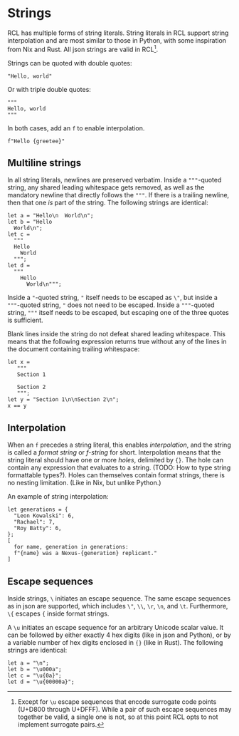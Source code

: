 # Strings

RCL has multiple forms of string literals. String literals in RCL support
string interpolation and are most similar to those in Python, with some
inspiration from Nix and Rust. All json strings are valid in RCL[^1].

Strings can be quoted with double quotes:

```rcl
"Hello, world"
```

Or with triple double quotes:

```rcl
"""
Hello, world
"""
```

In both cases, add an `f` to enable interpolation.

```rcl
f"Hello {greetee}"
```

[^1]: Except for `\u` escape sequences that encode surrogate code points
(U+D800 through U+DFFF). While a pair of such escape sequences may together be
valid, a single one is not, so at this point RCL opts to not implement surrogate
pairs.

## Multiline strings

In all string literals, newlines are preserved verbatim. Inside a `"""`-quoted
string, any shared leading whitespace gets removed, as well as the mandatory
newline that directly follows the `"""`. If there is a trailing newline, then
that one _is_ part of the string. The following strings are identical:

```rcl
let a = "Hello\n  World\n";
let b = "Hello
  World\n";
let c =
  """
  Hello
    World
  """;
let d =
  """
    Hello
      World\n""";
```

Inside a `"`-quoted string, `"` itself needs to be escaped as `\"`, but inside
a `"""`-quoted string, `"` does not need to be escaped. Inside a `"""`-quoted
string, `"""` itself needs to be escaped, but escaping one of the three quotes
is sufficient.

Blank lines inside the string do not defeat shared leading whitespace. This
means that the following expression returns true without any of the lines in
the document containing trailing whitespace:

```rcl
let x =
   """
   Section 1

   Section 2
   """;
let y = "Section 1\n\nSection 2\n";
x == y
```

## Interpolation

When an `f` precedes a string literal, this enables _interpolation_, and the
string is called a _format string_ or _f-string_ for short. Interpolation means
that the string literal should have one or more _holes_, delimited by `{}`. The
hole can contain any expression that evaluates to a string. (TODO: How to type
string formattable types?). Holes can themselves contain format strings, there
is no nesting limitation. (Like in Nix, but unlike Python.)

An example of string interpolation:

```rcl
let generations = {
  "Leon Kowalski": 6,
  "Rachael": 7,
  "Roy Batty": 6,
};
[
  for name, generation in generations:
  f"{name} was a Nexus-{generation} replicant."
]
```

## Escape sequences

Inside strings, `\` initiates an escape sequence. The same escape sequences as
in json are supported, which includes `\"`, `\\`, `\r`, `\n`, and `\t`.
Furthermore, `\{` escapes `{` inside format strings.

A `\u` initiates an escape sequence for an arbitrary Unicode scalar value. It
can be followed by either exactly 4 hex digits (like in json and Python), or by
a variable number of hex digits enclosed in `{}` (like in Rust). The following
strings are identical:

```rcl
let a = "\n";
let b = "\u000a";
let c = "\u{0a}";
let d = "\u{00000a}";
```
